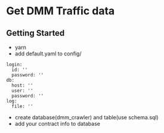 # Get DMM Traffic data
## Getting Started
- yarn
- add default.yaml to config/

```
login:
  id: ''
  password: ''
db:
  host: ''
  user: ''
  password: ''
log:
  file: ''

```

- create database(dmm_crawler) and table(use schema.sql)
- add your contract info to database
